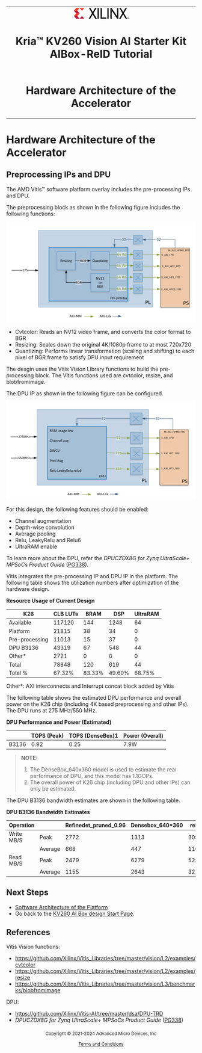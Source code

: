 <table class="sphinxhide">
 <tr>
   <td align="center"><img src="../../media/xilinx-logo.png" width="30%"/><h1>Kria&trade; KV260 Vision AI Starter Kit AIBox-ReID Tutorial</h1>
   </td>
 </tr>
 <tr>
 <td align="center"><h1> Hardware Architecture of the Accelerator </h1>

 </td>
 </tr>
</table>

# Hardware Architecture of the Accelerator

## Preprocessing IPs and DPU

The AMD Vitis&trade; software platform overlay includes the pre-processing IPs and DPU.

The preprocessing block as shown in the following figure includes the following functions:

![preprocess](../../media/preprocess_aib.png)

* Cvtcolor: Reads an NV12 video frame, and converts the color format to BGR
* Resizing: Scales down the original 4K/1080p frame to at most 720x720
* Quantizing: Performs linear transformation (scaling and shifting) to each pixel of BGR frame to satisfy DPU input requirement

The desgin uses the Vitis Vision Library functions to build the pre-processing block. The Vitis functions used are cvtcolor, resize, and blobfromimage.

The DPU IP as shown in the following figure can be configured.

![DPU](../../media/dpu_aib.png)

For this design, the following features should be enabled:

* Channel augmentation
* Depth-wise convolution
* Average pooling
* Relu, LeakyRelu and Relu6
* UltraRAM enable

To learn more about the DPU, refer the *DPUCZDX8G for Zynq UltraScale+ MPSoCs Product Guide* ([PG338](https://docs.xilinx.com/access/sources/dita/map?url=pg338-dpu&ft:locale=en-US)).

Vitis integrates the pre-processing IP and DPU IP in the platform. The following table shows the utilization numbers after optimization of the hardware design.

**Resource Usage of Current Design**

K26|CLB LUTs|BRAM|DSP|UltraRAM|
|----|----|---|----|--|
|Available|117120|144|1248|64|
|Platform|21815|38|34|0|
|Pre-processing|11013|15|37|0|
|DPU B3136|43319|67|548|44|
|Other*|2721|0|0|0|
|Total|78848|120|619|44|
|Total %|67.32%|83.33%|49.60%|68.75%|

Other*: AXI interconnects and Interrupt concat block added by Vitis

The following table shows the estimated DPU performance and overall power on the K26 chip (including 4K based preprocessing and other IPs). The DPU runs at 275 MHz/550 MHz.

**DPU Performance and Power (Estimated)**

||TOPS (Peak)|TOPS (DenseBox)1|Power (Overall)
|-|-|-|-|
|B3136|0.92|0.25|7.9W

>**NOTE:**
>
>1. The DenseBox_640x360 model is used to estimate the real performance of DPU, and this model has 1.1GOPs.
>2. The overall power of K26 chip (including DPU and other IPs) can only be estimated.

The DPU B3136 bandwidth estimates are shown in the following table.

**DPU B3136 Bandwidth Estimates**

|Operation||Refinedet_pruned_0.96|Densebox_640*360|reid
|-|-|-|-|-|
|Write MB/S|Peak|2772|1313|3099
||Average|668|447|110
|Read MB/S|Peak|2479|6279|5255
||Average|1155|2643|3211

## Next Steps

* [Software Architecture of the Platform](sw_arch_platform_aib.md)
* Go back to the [KV260 AI Box design Start Page](../aibox_landing).

## References

Vitis Vision functions:

* <https://github.com/Xilinx/Vitis_Libraries/tree/master/vision/L2/examples/cvtcolor>
* <https://github.com/Xilinx/Vitis_Libraries/tree/master/vision/L2/examples/resize>
* <https://github.com/Xilinx/Vitis_Libraries/tree/master/vision/L3/benchmarks/blobfromimage>

DPU:

* <https://github.com/Xilinx/Vitis-AI/tree/master/dsa/DPU-TRD>
* *DPUCZDX8G for Zynq UltraScale+ MPSoCs Product Guide* ([PG338](https://docs.xilinx.com/access/sources/dita/map?url=pg338-dpu&ft:locale=en-US))


<p class="sphinxhide" align="center"><sub>Copyright © 2021-2024 Advanced Micro Devices, Inc</sub></p>

<p class="sphinxhide" align="center"><sup><a href="https://www.amd.com/en/corporate/copyright">Terms and Conditions</a></sup></p>